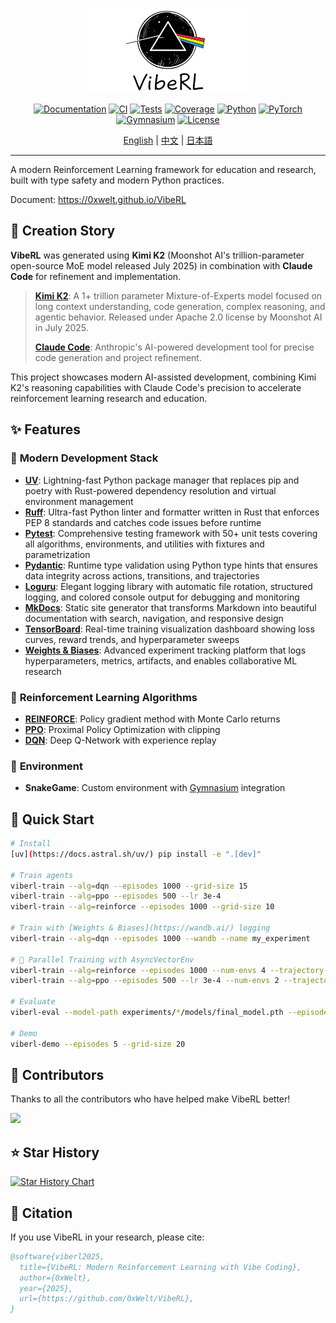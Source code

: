 <p align="center">
  <img src="docs/VibeRL LOGO.png" alt="VibeRL Logo" width="260"/>
</p>

<p align="center">
  <a href="https://0xwelt.github.io/VibeRL/"><img src="https://img.shields.io/badge/docs-0xwelt.github.io%2FVibeRL-blue" alt="Documentation"></a>
  <a href="https://github.com/0xWelt/VibeRL/actions"><img src="https://img.shields.io/github/actions/workflow/status/0xWelt/VibeRL/docs.yml?branch=main" alt="CI"></a>
  <a href="https://github.com/0xWelt/VibeRL/actions/workflows/pytest.yml"><img src="https://img.shields.io/github/actions/workflow/status/0xWelt/VibeRL/pytest.yml?branch=main" alt="Tests"></a>
  <a href="https://codecov.io/gh/0xWelt/VibeRL"><img src="https://img.shields.io/codecov/c/github/0xWelt/VibeRL" alt="Coverage"></a>
  <a href="https://www.python.org/downloads/"><img src="https://img.shields.io/badge/python-3.12+-3776ab" alt="Python"></a>
  <a href="https://pytorch.org/"><img src="https://img.shields.io/badge/PyTorch-ee4c2c" alt="PyTorch"></a>
  <a href="https://gymnasium.farama.org/"><img src="https://img.shields.io/badge/Gymnasium-008000" alt="Gymnasium"></a>
  <a href="https://opensource.org/licenses/MIT"><img src="https://img.shields.io/badge/license-MIT-green" alt="License"></a>
</p>

<p align="center">
  <a href="./README.md">English</a> | <a href="./README.zh.md">中文</a> | <a href="./README.ja.md">日本語</a>
</p>

---

A modern Reinforcement Learning framework for education and research, built with type safety and modern Python practices.

Document: https://0xwelt.github.io/VibeRL

## 🤖 Creation Story

**VibeRL** was generated using **Kimi K2** (Moonshot AI's trillion-parameter open-source MoE model released July 2025) in combination with **Claude Code** for refinement and implementation.

> **[Kimi K2](https://github.com/MoonshotAI/Kimi-K2)**: A 1+ trillion parameter Mixture-of-Experts model focused on long context understanding, code generation, complex reasoning, and agentic behavior. Released under Apache 2.0 license by Moonshot AI in July 2025.
>
> **[Claude Code](https://claude.ai/code)**: Anthropic's AI-powered development tool for precise code generation and project refinement.

This project showcases modern AI-assisted development, combining Kimi K2's reasoning capabilities with Claude Code's precision to accelerate reinforcement learning research and education.

## ✨ Features

### 🔧 **Modern Development Stack**
- **[UV](https://docs.astral.sh/uv/)**: Lightning-fast Python package manager that replaces pip and poetry with Rust-powered dependency resolution and virtual environment management
- **[Ruff](https://docs.astral.sh/ruff/)**: Ultra-fast Python linter and formatter written in Rust that enforces PEP 8 standards and catches code issues before runtime
- **[Pytest](https://docs.pytest.org/)**: Comprehensive testing framework with 50+ unit tests covering all algorithms, environments, and utilities with fixtures and parametrization
- **[Pydantic](https://docs.pydantic.dev/)**: Runtime type validation using Python type hints that ensures data integrity across actions, transitions, and trajectories
- **[Loguru](https://loguru.readthedocs.io/)**: Elegant logging library with automatic file rotation, structured logging, and colored console output for debugging and monitoring
- **[MkDocs](https://www.mkdocs.org/)**: Static site generator that transforms Markdown into beautiful documentation with search, navigation, and responsive design
- **[TensorBoard](https://www.tensorflow.org/tensorboard)**: Real-time training visualization dashboard showing loss curves, reward trends, and hyperparameter sweeps
- **[Weights & Biases](https://wandb.ai/)**: Advanced experiment tracking platform that logs hyperparameters, metrics, artifacts, and enables collaborative ML research

### 🤖 **Reinforcement Learning Algorithms**
- **[REINFORCE](https://pytorch.org/tutorials/intermediate/reinforcement_q_learning.html)**: Policy gradient method with Monte Carlo returns
- **[PPO](https://arxiv.org/abs/1707.06347)**: Proximal Policy Optimization with clipping
- **[DQN](https://www.nature.com/articles/nature14236)**: Deep Q-Network with experience replay

### 🐍 **Environment**
- **SnakeGame**: Custom environment with [Gymnasium](https://gymnasium.farama.org/) integration

## 🎯 Quick Start

```bash
# Install
[uv](https://docs.astral.sh/uv/) pip install -e ".[dev]"

# Train agents
viberl-train --alg=dqn --episodes 1000 --grid-size 15
viberl-train --alg=ppo --episodes 500 --lr 3e-4
viberl-train --alg=reinforce --episodes 1000 --grid-size 10

# Train with [Weights & Biases](https://wandb.ai/) logging
viberl-train --alg=dqn --episodes 1000 --wandb --name my_experiment

# 🚀 Parallel Training with AsyncVectorEnv
viberl-train --alg=reinforce --episodes 1000 --num-envs 4 --trajectory-batch 8
viberl-train --alg=ppo --episodes 500 --lr 3e-4 --num-envs 2 --trajectory-batch 4

# Evaluate
viberl-eval --model-path experiments/*/models/final_model.pth --episodes 10

# Demo
viberl-demo --episodes 5 --grid-size 20
```


## 🤝 Contributors

Thanks to all the contributors who have helped make VibeRL better!

<a href="https://github.com/0xWelt/VibeRL/graphs/contributors">
  <img src="https://contrib.rocks/image?repo=0xWelt/VibeRL" />
</a>

## ⭐ Star History

[![Star History Chart](https://api.star-history.com/svg?repos=0xWelt/VibeRL&type=Date)](https://star-history.com/#0xWelt/VibeRL&Date)

## 📖 Citation

If you use VibeRL in your research, please cite:

```bibtex
@software{viberl2025,
  title={VibeRL: Modern Reinforcement Learning with Vibe Coding},
  author={0xWelt},
  year={2025},
  url={https://github.com/0xWelt/VibeRL},
}
```
